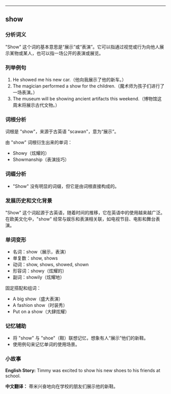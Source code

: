 
---------------
## show
### 分析词义
"Show" 这个词的基本意思是“展示”或“表演”。它可以指通过视觉或行为向他人展示某物或某人，也可以指一场公开的表演或展览。

### 列举例句
1. He showed me his new car.（他向我展示了他的新车。）
2. The magician performed a show for the children.（魔术师为孩子们进行了一场表演。）
3. The museum will be showing ancient artifacts this weekend.（博物馆这周末将展示古代文物。）

### 词根分析
词根是 "show"，来源于古英语 "scawan"，意为“展示”。

由 "show" 词根衍生出来的单词：
- Showy（炫耀的）
- Showmanship（表演技巧）

### 词缀分析
- "Show" 没有明显的词缀，但它是由词根直接构成的。

### 发展历史和文化背景
"Show" 这个词起源于古英语，随着时间的推移，它在英语中的使用越来越广泛。在欧美文化中，"show" 经常与娱乐和表演相关联，如电视节目、电影和舞台表演。

### 单词变形
- 名词：show（展示，表演）
- 单复数：show, shows
- 动词：show, shows, showed, shown
- 形容词：showy（炫耀的）
- 副词：showily（炫耀地）

固定搭配和组词：
- A big show（盛大表演）
- A fashion show（时装秀）
- Put on a show（大肆炫耀）

### 记忆辅助
- 将 "show" 与 "shoe"（鞋）联想记忆，想象有人“展示”他们的新鞋。
- 使用例句来记忆单词的使用场景。

### 小故事
**English Story:**
Timmy was excited to show his new shoes to his friends at school.

**中文翻译：**
蒂米兴奋地向在学校的朋友们展示他的新鞋。

